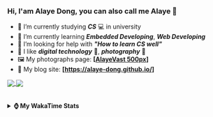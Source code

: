 ### Hi, **I'am Alaye Dong**, you can also call me **Alaye** 👋

- 📖 I’m currently studying ***CS*** 💻 in university
- 🌱 I’m currently learning ***Embedded Developing***, ***Web Developing***
- 🤔 I’m looking for help with ***"How to learn CS well"***
- 🤩 I like ***digital technology*** 📱, ***photography*** 📸
- 🖼️ My photographs page: **[[AlayeVast 500px](https://500px.com.cn/AlayeVast)]**
- 📰 My blog site: **[https://alaye-dong.github.io/]**

<!--
[![Alaye's GitHub stats](https://github-readme-stats.vercel.app/api?username=Alaye-Dong&custom_title=Alaye%20Dong`s%20GitHub%20stats&show_icons=true&rank_icon=percentile&theme=transparent&include_all_commits=true&count_private=true)](https://github.com/anuraghazra/github-readme-stats) 
[![Top Langs](https://github-readme-stats.vercel.app/api/top-langs/?username=Alaye-Dong\&layout=compact&theme=transparent)](https://github.com/anuraghazra/github-readme-stats)
-->
<a href="https://github.com/anuraghazra/github-readme-stats">
  <img height=200 align="center" src="https://github-readme-stats.vercel.app/api?username=Alaye-Dong&custom_title=Alaye%20Dong`s%20GitHub%20stats&show_icons=true&rank_icon=percentile&theme=transparent&include_all_commits=true&count_private=true" />
</a>
<a href="https://github.com/anuraghazra/convoychat">
  <img height=200 align="center" src="https://github-readme-stats.vercel.app/api/top-langs/?username=Alaye-Dong&layout=compact&theme=transparent&include_all_commits=true&count_private=true&langs_count=8&card_width=300" />
</a>

<br />
<br />

<div style="display:none"> 
  <img src="https://visitor-badge.laobi.icu/badge?page_id=Alaye-Dong.Alaye-Dong"/>
</div>
<br />

<details>	
  <summary><b> ⌚ My WakaTime Stats </b></summary>

<br />

<!--START_SECTION:waka-->
![Code Time](http://img.shields.io/badge/Code%20Time-346%20hrs%2041%20mins-blue)

![Profile Views](http://img.shields.io/badge/Profile%20Views-5-blue)

![Lines of code](https://img.shields.io/badge/From%20Hello%20World%20I%27ve%20Written-791.2%20thousand%20lines%20of%20code-blue)

**🐱 My GitHub Data** 

> 📦 84.3 kB Used in GitHub's Storage 
 > 
> 🚫 Not Opted to Hire
 > 
> 📜 18 Public Repositories 
 > 
> 🔑 4 Private Repositories 
 > 
**I'm a Night 🦉** 

```text
🌞 Morning                83 commits          ██░░░░░░░░░░░░░░░░░░░░░░░   06.60 % 
🌆 Daytime                398 commits         ████████░░░░░░░░░░░░░░░░░   31.66 % 
🌃 Evening                505 commits         ██████████░░░░░░░░░░░░░░░   40.18 % 
🌙 Night                  271 commits         █████░░░░░░░░░░░░░░░░░░░░   21.56 % 
```
📅 **I'm Most Productive on Sunday** 

```text
Monday                   215 commits         ████░░░░░░░░░░░░░░░░░░░░░   17.10 % 
Tuesday                  153 commits         ███░░░░░░░░░░░░░░░░░░░░░░   12.17 % 
Wednesday                141 commits         ███░░░░░░░░░░░░░░░░░░░░░░   11.22 % 
Thursday                 208 commits         ████░░░░░░░░░░░░░░░░░░░░░   16.55 % 
Friday                   159 commits         ███░░░░░░░░░░░░░░░░░░░░░░   12.65 % 
Saturday                 151 commits         ███░░░░░░░░░░░░░░░░░░░░░░   12.01 % 
Sunday                   230 commits         █████░░░░░░░░░░░░░░░░░░░░   18.30 % 
```


📊 **This Week I Spent My Time On** 

```text
💬 Programming Languages: 
Python                   4 hrs               ████████████░░░░░░░░░░░░░   46.60 % 
Markdown                 1 hr 39 mins        █████░░░░░░░░░░░░░░░░░░░░   19.37 % 
Java                     1 hr 5 mins         ███░░░░░░░░░░░░░░░░░░░░░░   12.76 % 
Vue.js                   33 mins             ██░░░░░░░░░░░░░░░░░░░░░░░   06.49 % 
CSS                      24 mins             █░░░░░░░░░░░░░░░░░░░░░░░░   04.78 % 

🔥 Editors: 
VS Code                  7 hrs 21 mins       █████████████████████░░░░   85.66 % 
IntelliJ IDEA            1 hr 13 mins        ████░░░░░░░░░░░░░░░░░░░░░   14.34 % 

🐱‍💻 Projects: 
JXUT-BST-IO-VitePress-For2 hrs 25 mins       ███████░░░░░░░░░░░░░░░░░░   28.26 % 
Py-Snake-Game            1 hr 47 mins        █████░░░░░░░░░░░░░░░░░░░░   20.91 % 
Python_Study             1 hr 21 mins        ████░░░░░░░░░░░░░░░░░░░░░   15.87 % 
SIMS                     1 hr 14 mins        ████░░░░░░░░░░░░░░░░░░░░░   14.39 % 
christmas-game           53 mins             ███░░░░░░░░░░░░░░░░░░░░░░   10.47 % 
```

**I Mostly Code in C** 

```text
JavaScript               3 repos             ███░░░░░░░░░░░░░░░░░░░░░░   12.50 % 
C++                      3 repos             ███░░░░░░░░░░░░░░░░░░░░░░   12.50 % 
Java                     2 repos             ██░░░░░░░░░░░░░░░░░░░░░░░   08.33 % 
CSS                      1 repo              █░░░░░░░░░░░░░░░░░░░░░░░░   04.17 % 
Vue                      1 repo              █░░░░░░░░░░░░░░░░░░░░░░░░   04.17 % 
```



**Timeline**

![Lines of Code chart](https://raw.githubusercontent.com/Alaye-Dong/Alaye-Dong/main/assets/bar_graph.png)


 Last Updated on 31/12/2024 18:43:58 UTC
<!--END_SECTION:waka-->

</details>

